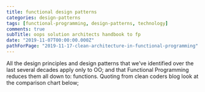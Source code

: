 ```yaml
---
title: functional design patterns
categories: design-patterns
tags: [functional-programming, design-patterns, technology]
comments: true
subTitle: oops solution architects handbook to fp
date: "2019-11-07T00:00:00.000Z"
pathForPage: "2019-11-17-clean-architecture-in-functional-programming"
---
```


All the design principles and design patterns that we’ve identified over the last several decades apply only to OO; and that Functional Programming reduces them all down to: functions. Quoting from clean coders blog look at the comparison chart below;